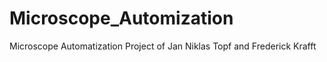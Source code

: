 # Microscope_Automization
Microscope Automatization Project of Jan Niklas Topf and Frederick Krafft 
